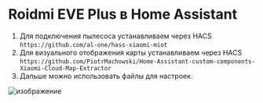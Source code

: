 # Roidmi EVE Plus в Home Assistant
1. Для подключения пылесоса устанавливаем через HACS `https://github.com/al-one/hass-xiaomi-miot`
2. Для визуального отображения карты устанавливаем через HACS `https://github.com/PiotrMachowski/Home-Assistant-custom-components-Xiaomi-Cloud-Map-Extractor`
3. Дальше можно использовать файлы для настроек.

![изображение](https://user-images.githubusercontent.com/39500249/125175463-08fcc900-e1d5-11eb-9378-54a91cac29a6.png)
